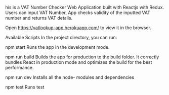 his is a VAT Number Checker Web Application built with Reactjs with Redux. Users can input VAT Number, App checks validity of the inputted VAT number and returns VAT details.

Open https://vatlookup-app.herokuapp.com/ to view it in the browser.

Available Scripts
In the project directory, you can run:

npm start
Runs the app in the development mode.

npm run build
Builds the app for production to the build folder.
It correctly bundles React in production mode and optimizes the build for the best performance.

npm run dev
Installs all the node- modules and dependencies

npm test
Runs test




